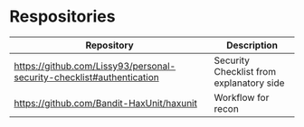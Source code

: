# Respositories

| Repository | Description |
| --- | --- | 
| https://github.com/Lissy93/personal-security-checklist#authentication | Security Checklist from explanatory side |
| https://github.com/Bandit-HaxUnit/haxunit | Workflow for recon | 

